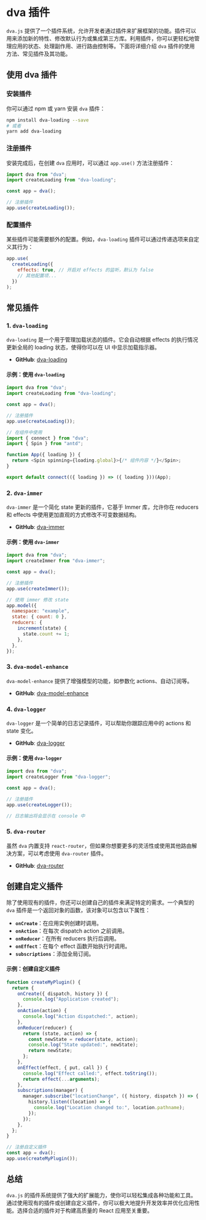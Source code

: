 # dva 插件

`dva.js` 提供了一个插件系统，允许开发者通过插件来扩展框架的功能。插件可以用来添加新的特性、修改默认行为或集成第三方库。利用插件，你可以更轻松地管理应用的状态、处理副作用、进行路由控制等。下面将详细介绍 `dva` 插件的使用方法、常见插件及其功能。

## 使用 dva 插件

### 安装插件

你可以通过 npm 或 yarn 安装 `dva` 插件：

```bash
npm install dva-loading --save
# 或者
yarn add dva-loading
```

### 注册插件

安装完成后，在创建 `dva` 应用时，可以通过 `app.use()` 方法注册插件：

```javascript
import dva from "dva";
import createLoading from "dva-loading";

const app = dva();

// 注册插件
app.use(createLoading());
```

### 配置插件

某些插件可能需要额外的配置。例如，`dva-loading` 插件可以通过传递选项来自定义其行为：

```javascript
app.use(
  createLoading({
    effects: true, // 开启对 effects 的监听，默认为 false
    // 其他配置项...
  })
);
```

## 常见插件

### 1. `dva-loading`

`dva-loading` 是一个用于管理加载状态的插件。它会自动根据 effects 的执行情况更新全局的 loading 状态，使得你可以在 UI 中显示加载指示器。

- **GitHub**: [dva-loading](https://github.com/dvajs/dva/tree/master/packages/dva-loading)

#### 示例：使用 `dva-loading`

```javascript
import dva from "dva";
import createLoading from "dva-loading";

const app = dva();

// 注册插件
app.use(createLoading());

// 在组件中使用
import { connect } from "dva";
import { Spin } from "antd";

function App({ loading }) {
  return <Spin spinning={loading.global}>{/* 组件内容 */}</Spin>;
}

export default connect(({ loading }) => ({ loading }))(App);
```

### 2. `dva-immer`

`dva-immer` 是一个简化 state 更新的插件，它基于 Immer 库，允许你在 reducers 和 effects 中使用更加直观的方式修改不可变数据结构。

- **GitHub**: [dva-immer](https://github.com/dvajs/dva-immer)

#### 示例：使用 `dva-immer`

```javascript
import dva from "dva";
import createImmer from "dva-immer";

const app = dva();

// 注册插件
app.use(createImmer());

// 使用 immer 修改 state
app.model({
  namespace: "example",
  state: { count: 0 },
  reducers: {
    increment(state) {
      state.count += 1;
    },
  },
});
```

### 3. `dva-model-enhance`

`dva-model-enhance` 提供了增强模型的功能，如参数化 actions、自动订阅等。

- **GitHub**: [dva-model-enhance](https://github.com/dvajs/dva-model-enhance)

### 4. `dva-logger`

`dva-logger` 是一个简单的日志记录插件，可以帮助你跟踪应用中的 actions 和 state 变化。

- **GitHub**: [dva-logger](https://github.com/dvajs/dva-logger)

#### 示例：使用 `dva-logger`

```javascript
import dva from "dva";
import createLogger from "dva-logger";

const app = dva();

// 注册插件
app.use(createLogger());

// 日志输出将会显示在 console 中
```

### 5. `dva-router`

虽然 `dva` 内置支持 `react-router`，但如果你想要更多的灵活性或使用其他路由解决方案，可以考虑使用 `dva-router` 插件。

- **GitHub**: [dva-router](https://github.com/dvajs/dva/tree/master/packages/dva-router)

## 创建自定义插件

除了使用现有的插件，你还可以创建自己的插件来满足特定的需求。一个典型的 `dva` 插件是一个返回对象的函数，该对象可以包含以下属性：

- **`onCreate`**：在应用实例创建时调用。
- **`onAction`**：在每次 dispatch action 之前调用。
- **`onReducer`**：在所有 reducers 执行后调用。
- **`onEffect`**：在每个 effect 函数开始执行时调用。
- **`subscriptions`**：添加全局订阅。

#### 示例：创建自定义插件

```javascript
function createMyPlugin() {
  return {
    onCreate({ dispatch, history }) {
      console.log("Application created");
    },
    onAction(action) {
      console.log("Action dispatched:", action);
    },
    onReducer(reducer) {
      return (state, action) => {
        const newState = reducer(state, action);
        console.log("State updated:", newState);
        return newState;
      };
    },
    onEffect(effect, { put, call }) {
      console.log("Effect called:", effect.toString());
      return effect(...arguments);
    },
    subscriptions(manager) {
      manager.subscribe("locationChange", ({ history, dispatch }) => {
        history.listen((location) => {
          console.log("Location changed to:", location.pathname);
        });
      });
    },
  };
}

// 注册自定义插件
const app = dva();
app.use(createMyPlugin());
```

## 总结

`dva.js` 的插件系统提供了强大的扩展能力，使你可以轻松集成各种功能和工具。通过使用现有的插件或创建自定义插件，你可以极大地提升开发效率并优化应用性能。选择合适的插件对于构建高质量的 React 应用至关重要。
